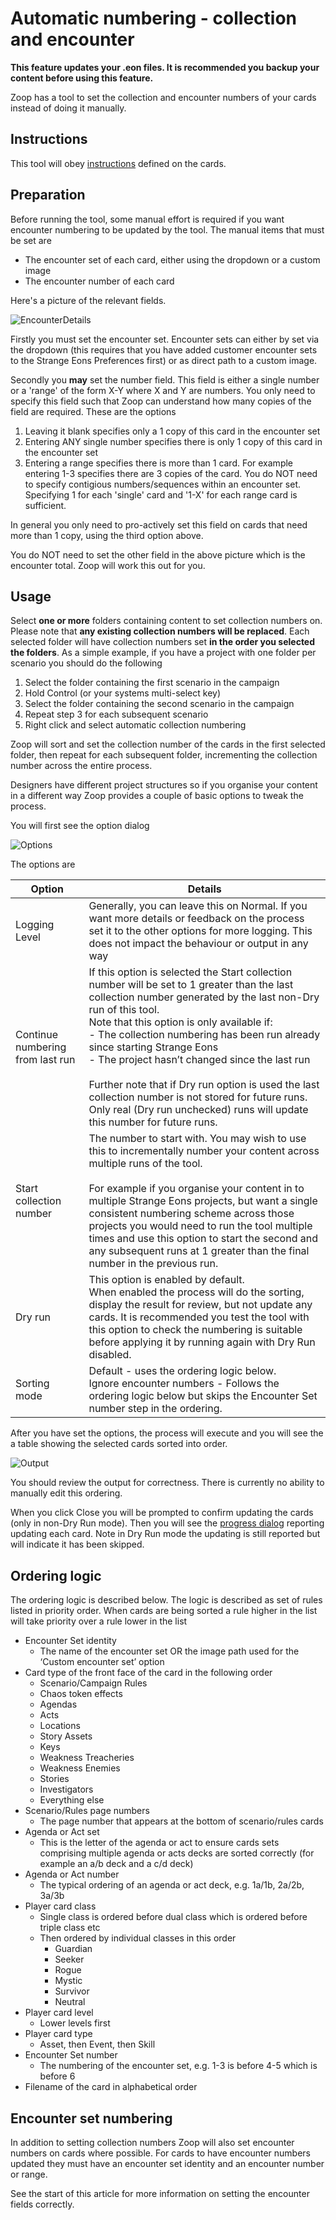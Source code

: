 # Automatic numbering - collection and encounter

**This feature updates your .eon files. It is recommended you backup your content before using this feature.**

Zoop has a tool to set the collection and encounter numbers of your cards instead of doing it manually.

## Instructions

This tool will obey [instructions](../shared/instructions/Instructions.md) defined on the cards.

## Preparation

Before running the tool, some manual effort is required if you want encounter numbering to be updated by the tool. The manual items that must be set are

- The encounter set of each card, either using the dropdown or a custom image
- The encounter number of each card

Here's a picture of the relevant fields.

![EncounterDetails](ManualEncounterFields.png)

Firstly you must set the encounter set. Encounter sets can either by set via the dropdown (this requires that you have added customer encounter sets to the Strange Eons Preferences first) or as direct path to a custom image.

Secondly you **may** set the number field. This field is either a single number or a 'range' of the form X-Y where X and Y are numbers. You only need to specify this field such that Zoop can understand how many copies of the field are required. These are the options

1. Leaving it blank specifies only a 1 copy of this card in the encounter set
2. Entering ANY single number specifies there is only 1 copy of this card in the encounter set
3. Entering a range specifies there is more than 1 card. For example entering 1-3 specifies there are 3 copies of the card. You do NOT need to specify contigious numbers/sequences within an encounter set. Specifying 1 for each 'single' card and '1-X' for each range card is sufficient.

In general you only need to pro-actively set this field on cards that need more than 1 copy, using the third option above.

You do NOT need to set the other field in the above picture which is the encounter total. Zoop will work this out for you.

## Usage

Select **one or more** folders containing content to set collection numbers on. Please note that **any existing collection numbers will be replaced**. Each selected folder will have collection numbers set **in the order you selected the folders**.
As a simple example, if you have a project with one folder per scenario you should do the following

1. Select the folder containing the first scenario in the campaign
2. Hold Control (or your systems multi-select key)
3. Select the folder containing the second scenario in the campaign
4. Repeat step 3 for each subsequent scenario
5. Right click and select automatic collection numbering

Zoop will sort and set the collection number of the cards in the first selected folder, then repeat for each subsequent folder, incrementing the collection number across the entire process.

Designers have different project structures so if you organise your content in a different way Zoop provides a couple of basic options to tweak the process.

You will first see the option dialog

![Options](AutomaticNumberingOptions.png)

The options are

| Option | Details |
| --- | --- |
| Logging Level | Generally, you can leave this on Normal. If you want more details or feedback on the process set it to the other options for more logging. This does not impact the behaviour or output in any way |
| Continue numbering from last run | If this option is selected the Start collection number will be set to 1 greater than the last collection number generated by the last non-Dry run of this tool.<br>Note that this option is only available if:<br> - The collection numbering has been run already since starting Strange Eons<br> - The project hasn’t changed since the last run<br><br>Further note that if Dry run option is used the last collection number is not stored for future runs. Only real (Dry run unchecked) runs will update this number for future runs. | 
| Start collection number | The number to start with. You may wish to use this to incrementally number your content across multiple runs of the tool.<br><br>For example if you organise your content in to multiple Strange Eons projects, but want a single consistent numbering scheme across those projects you would need to run the tool multiple times and use this option to start the second and any subsequent runs at 1 greater than the final number in the previous run. |
| Dry run | This option is enabled by default.<br>When enabled the process will do the sorting, display the result for review, but not update any cards. It is recommended you test the tool with this option to check the numbering is suitable before applying it by running again with Dry Run disabled. 
| Sorting mode | Default - uses the ordering logic below.<br>Ignore encounter numbers - Follows the ordering logic below but skips the Encounter Set number step in the ordering.

After you have set the options, the process will execute and you will see the a table showing the selected cards sorted into order.

![Output](AutomaticNumberingReviewGrid.png)

You should review the output for correctness. There is currently no ability to manually edit this ordering.

When you click Close you will be prompted to confirm updating the cards (only in non-Dry Run mode). Then you will see the [progress dialog](../shared/progressdialog/ProgressDialog.md) reporting updating each card. Note in Dry Run mode the updating is still reported but will indicate it has been skipped.

## Ordering logic

The ordering logic is described below. The logic is described as set of rules listed in priority order. When cards are being sorted a rule higher in the list will take priority over a rule lower in the list

- Encounter Set identity
    - The name of the encounter set OR the image path used for the ‘Custom encounter set’ option
- Card type of the front face of the card in the following order
    - Scenario/Campaign Rules
    - Chaos token effects
    - Agendas
    - Acts
    - Locations
    - Story Assets
    - Keys
    - Weakness Treacheries
    - Weakness Enemies
    - Stories
    - Investigators
    - Everything else
- Scenario/Rules page numbers
    - The page number that appears at the bottom of scenario/rules cards
- Agenda or Act set
    - This is the letter of the agenda or act to ensure cards sets comprising multiple agenda or acts decks are sorted correctly (for example an a/b deck and a c/d deck)
- Agenda or Act number
    - The typical ordering of an agenda or act deck, e.g. 1a/1b, 2a/2b, 3a/3b
- Player card class
    - Single class is ordered before dual class which is ordered before triple class etc
    - Then ordered by individual classes in this order
        - Guardian
        - Seeker
        - Rogue
        - Mystic
        - Survivor
        - Neutral
- Player card level
    - Lower levels first
- Player card type
    - Asset, then Event, then Skill
- Encounter Set number
    - The numbering of the encounter set, e.g. 1-3 is before 4-5 which is before 6
- Filename of the card in alphabetical order

## Encounter set numbering

In addition to setting collection numbers Zoop will also set encounter numbers on cards where possible. For cards to have encounter numbers updated they must have an encounter set identity and an encounter number or range.

See the start of this article for more information on setting the encounter fields correctly.
